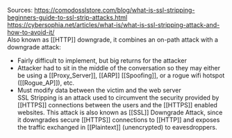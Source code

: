 Sources:
https://comodosslstore.com/blog/what-is-ssl-stripping-beginners-guide-to-ssl-strip-attacks.html
https://cybersophia.net/articles/what-is/what-is-ssl-stripping-attack-and-how-to-avoid-it/
\
Also known as [[HTTP]] downgrade, it combines an on-path attack with a downgrade attack:
- Fairly difficult to implement, but big returns for the attacker
- Attacker had to sit in the middle of the conversation so they may either be using a [[Proxy_Server]], [[ARP]] [[Spoofing]], or a rogue wifi hotspot ([[Rogue_AP]]), etc.
- Must modify data between the victim and the web server
\
SSL Stripping is an attack used to circumvent the security provided by [[HTTPS]] connections between the users and the [[HTTPS]] enabled websites. This attack is also known as [[SSL]] Downgrade Attack, since it downgrades secure [[HTTPS]] connections to [[HTTP]] and exposes the traffic exchanged in [[Plaintext]] (unencrypted) to eavesdroppers.
